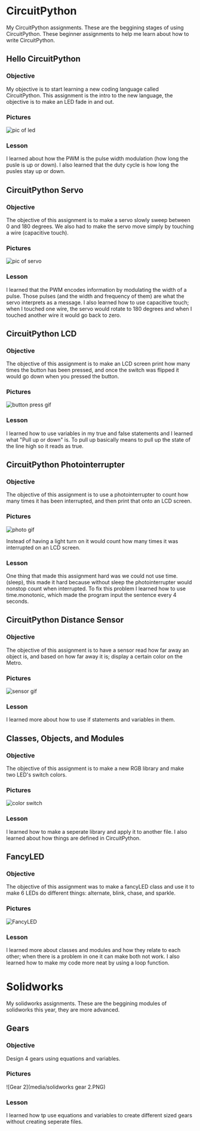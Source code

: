 # CircuitPython
My CircuitPython assignments. These are the beggining stages of using CircuitPython. These beginner assignments to help me learn about how to write CircuitPython.
## Hello CircuitPython
### Objective
My objective is to start learning a new coding language called CircuitPython. This assignment is the intro to the new language, the objective is to make an LED fade in and out.
### Pictures
![pic of led](media/ledfadepic.png)
### Lesson
I learned about how the PWM is the pulse width modulation (how long the pusle is up or down). I also learned that the duty cycle is how long the pusles stay up or down.
## CircuitPython Servo
### Objective
The objective of this assignment is to make a servo slowly sweep between 0 and 180 degrees. We also had to make the servo move simply by touching a wire (capacitive touch). 
### Pictures
![pic of servo](media/servopicture.jpg)
### Lesson
I learned that the PWM encodes information by modulating the width of a pulse. Those pulses (and the width and frequency of them) are what the servo interprets as a message. I also learned how to use capacitive touch; when I touched one wire, the servo would rotate to 180 degrees and when I touched another wire it would go back to zero.
## CircuitPython LCD
### Objective
The objective of this assignment is to make an LCD screen print how many times the button has been pressed, and once the switch was flipped it would go down when you pressed the button. 
### Pictures
![button press gif](media/buttonpressgif.gif)
### Lesson
I learned how to use variables in my true and false statements and I learned what "Pull up or down" is. To pull up basically means to 
pull up the state of the line high so it reads as true.
## CircuitPython Photointerrupter
### Objective
The objective of this assignment is to use a photointerrupter to count how many times it has been interrupted, and then print that onto an LCD screen. 
### Pictures
![photo gif](media/photointerruptergif.gif) 

Instead of having a light turn on it would count how many times it was interrupted on an LCD screen.
### Lesson
One thing that made this assignment hard was we could not use time.(sleep), this made it hard because without sleep the photointerrupter would nonstop count when interrupted. To fix this problem I learned how to use time.monotonic, which made the program input the sentence every 4 seconds. 
## CircuitPython Distance Sensor
### Objective
The objective of this assignment is to have a sensor read how far away an object is, and based on how far away it is; display a certain color on the Metro. 
### Pictures
![sensor gif](media/distancesensor2.gif)
### Lesson
I learned more about how to use if statements and variables in them.
## Classes, Objects, and Modules
### Objective 
The objective of this assignment is to make a new RGB library and make two LED's switch colors.
### Pictures
![color switch](media/ledswitchgif.gif)
### Lesson 
I learned how to make a seperate library and apply it to another file. I also learned about how things are defined in CircuitPython.
## FancyLED
### Objective
The objective of this assignment was to make a fancyLED class and use it to make 6 LEDs do different things: alternate, blink, chase, and sparkle.
### Pictures
![FancyLED](media/FancyLEDgif.gif)
### Lesson
I learned more about classes and modules and how they relate to each other; when there is a problem in one it can make both not work. I also learned how to make my code more neat by using a loop function. 
# Solidworks
My solidworks assignments. These are the beggining modules of solidworks this year, they are more advanced.
## Gears
### Objective
Design 4 gears using equations and variables.
### Pictures
![Gear 2](media/solidworks gear 2.PNG)
### Lesson
I learned how tp use equations and variables to create different sized gears without creating seperate files.
